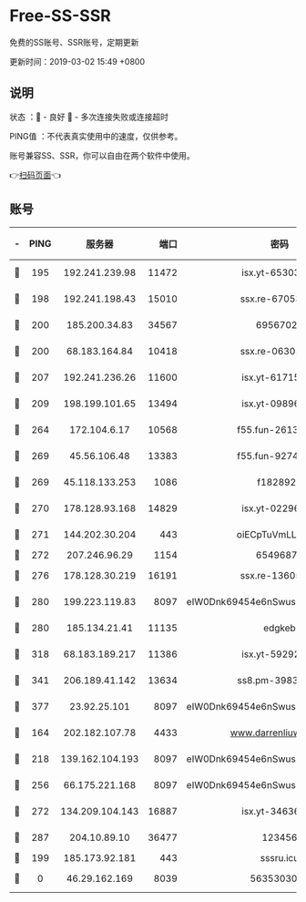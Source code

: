 # Free-SS-SSR

免费的SS账号、SSR账号，定期更新

更新时间：2019-03-02 15:49 +0800

## 说明

状态     ：🙂 - 良好 🙁 - 多次连接失败或连接超时

PING值   ：不代表真实使用中的速度，仅供参考。

账号兼容SS、SSR，你可以自由在两个软件中使用。

👉[扫码页面](https://liesauer.github.io/free-ss-ssr.github.io/)👈

## 账号

|-|PING|服务器|端口|密码|加密方式|区域|
|:----:|:----:|:-----:|-----:|:----:|:----:|:----:|
|🙂|195|192.241.239.98|11472|isx.yt-65303536|aes-256-cfb|US|
|🙂|198|192.241.198.43|15010|ssx.re-67053093|aes-256-cfb|US|
|🙂|200|185.200.34.83|34567|69567020|aes-256-cfb|US|
|🙂|200|68.183.164.84|10418|ssx.re-06301743|aes-256-cfb|US|
|🙂|207|192.241.236.26|11600|isx.yt-61715029|aes-256-cfb|US|
|🙂|209|198.199.101.65|13494|isx.yt-09896411|aes-256-cfb|US|
|🙂|264|172.104.6.17|10568|f55.fun-26137081|aes-256-cfb|US|
|🙂|269|45.56.106.48|13383|f55.fun-92744438|aes-256-cfb|US|
|🙂|269|45.118.133.253|1086|f1828920|aes-256-cfb|SG|
|🙂|270|178.128.93.168|14829|isx.yt-02296578|aes-256-cfb|SG|
|🙂|271|144.202.30.204|443|oiECpTuVmLLxk4Ts|aes-256-cfb|US|
|🙂|272|207.246.96.29|1154|65496879|chacha20|US|
|🙂|276|178.128.30.219|16191|ssx.re-13605619|aes-256-cfb|SG|
|🙂|280|199.223.119.83|8097|eIW0Dnk69454e6nSwuspv9DmS201tQ0D|aes-256-cfb|US|
|🙂|280|185.134.21.41|11135|edgkeb|aes-256-cfb|GB|
|🙂|318|68.183.189.217|11386|isx.yt-59292721|aes-256-cfb|SG|
|🙂|341|206.189.41.142|13634|ss8.pm-39830820|aes-256-cfb|SG|
|🙂|377|23.92.25.101|8097|eIW0Dnk69454e6nSwuspv9DmS201tQ0D|aes-256-cfb|US|
|🙂|164|202.182.107.78|4433|www.darrenliuwei.com|aes-256-cfb|JP|
|🙂|218|139.162.104.193|8097|eIW0Dnk69454e6nSwuspv9DmS201tQ0D|aes-256-cfb|JP|
|🙂|256|66.175.221.168|8097|eIW0Dnk69454e6nSwuspv9DmS201tQ0D|aes-256-cfb|US|
|🙂|272|134.209.104.143|16887|isx.yt-34636284|aes-256-cfb|SG|
|🙂|287|204.10.89.10|36477|123456|aes-256-cfb|US|
|🙁|199|185.173.92.181|443|sssru.icu|rc4-md5|RU|
|🙁|0|46.29.162.169|8039|5635303003|aes-256-cfb|RU|
